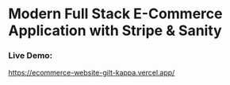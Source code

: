 
# Modern Full Stack E-Commerce Application with Stripe & Sanity

### Live Demo:
https://ecommerce-website-gilt-kappa.vercel.app/
